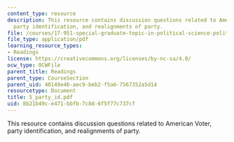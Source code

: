 ```yaml
---
content_type: resource
description: This resource contains discussion questions related to American Voter,
  party identification, and realignments of party.
file: /courses/17-951-special-graduate-topic-in-political-science-political-behavior-fall-2005/8b21b49ce471bbfb7c8d6f5f77c737cf_5_party_id.pdf
file_type: application/pdf
learning_resource_types:
- Readings
license: https://creativecommons.org/licenses/by-nc-sa/4.0/
ocw_type: OCWFile
parent_title: Readings
parent_type: CourseSection
parent_uid: 40149e46-aec9-beb2-f5a6-7567352a5d14
resourcetype: Document
title: 5_party_id.pdf
uid: 8b21b49c-e471-bbfb-7c8d-6f5f77c737cf
---
```

This resource contains discussion questions related to American Voter, party identification, and realignments of party.